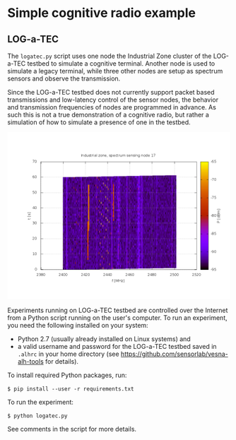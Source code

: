 Simple cognitive radio example
==============================


LOG-a-TEC
---------

The `logatec.py` script uses one node the Industrial Zone cluster of the
LOG-a-TEC testbed to simulate a cognitive terminal. Another node is used to
simulate a legacy terminal, while three other nodes are setup as spectrum
sensors and observe the transmission.

Since the LOG-a-TEC testbed does not currently support packet based
transmissions and low-latency control of the sensor nodes, the behavior and
transmission frequencies of nodes are programmed in advance. As such this is
not a true demonstration of a cognitive radio, but rather a simulation of how
to simulate a presence of one in the testbed.

![](node_17.png)

Experiments running on LOG-a-TEC testbed are controlled over the Internet from
a Python script running on the user's computer. To run an experiment, you need
the following installed on your system:

 * Python 2.7 (usually already installed on Linux systems) and
 * a valid username and password for the LOG-a-TEC testbed saved in `.alhrc` in
   your home directory (see https://github.com/sensorlab/vesna-alh-tools for
   details).

To install required Python packages, run:

    $ pip install --user -r requirements.txt

To run the experiment:

    $ python logatec.py

See comments in the script for more details.
